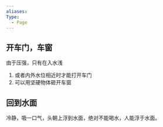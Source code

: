 ```yaml
---
aliases: 
Type:
  - Page
---
```


## 开车门，车窗

由于压强，只有在入水浅
1. 或者内外水位相近时才能打开车门
1. 可以用坚硬物体砸开车窗

## 回到水面

冷静，吸一口气，头朝上浮到水面，绝对不能喝水，人能浮于水面。
